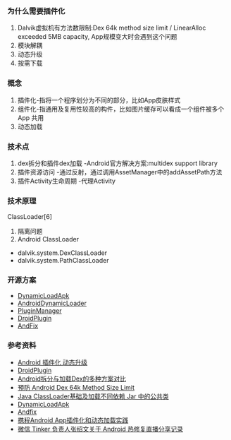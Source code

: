 ### 为什么需要插件化
1. Dalvik虚拟机有方法数限制:Dex 64k method size limit / LinearAlloc exceeded 5MB capacity, App规模变大时会遇到这个问题
2. 模块解耦
3. 动态升级
4. 按需下载

### 概念
1. 插件化-指将一个程序划分为不同的部分，比如App皮肤样式
2. 组件化-指通用及复用性较高的构件，比如图片缓存可以看成一个组件被多个 App 共用
3. 动态加载

### 技术点
1. dex拆分和插件dex加载
-Android官方解决方案:multidex support library
2. 插件资源访问
-通过反射，通过调用AssetManager中的addAssetPath方法
3. 插件Activity生命周期
-代理Activity

### 技术原理
ClassLoader[6]
1. 隔离问题
2. Android ClassLoader
  - dalvik.system.DexClassLoader
  - dalvik.system.PathClassLoader

### 开源方案
- [DynamicLoadApk](https://github.com/singwhatiwanna/dynamic-load-apk)
- [AndroidDynamicLoader](https://github.com/mmin18/AndroidDynamicLoader)
- [PluginManager](https://github.com/houkx/android-pluginmgr)
- [DroidPlugin](https://github.com/Qihoo360/DroidPlugin)
- [AndFix](https://github.com/alibaba/AndFix)


### 参考资料
- [Android 插件化 动态升级](http://www.trinea.cn/android/android-plugin/)
- [DroidPlugin](https://github.com/Qihoo360/DroidPlugin)
- [Android拆分与加载Dex的多种方案对比](http://dwz.cn/3Xxhg8)
- [預防 Android Dex 64k Method Size Limit](http://ingramchen.io/blog/2014/09/prevention-of-android-dex-64k-method-size-limit.html)
- [Java ClassLoader基础及加载不同依赖 Jar 中的公共类](http://www.trinea.cn/android/java-loader-common-class/)
- [DynamicLoadApk](https://github.com/singwhatiwanna/dynamic-load-apk)
- [Andfix](https://github.com/alibaba/AndFix)
- [携程Android App插件化和动态加载实践]( http://www.infoq.com/cn/articles/ctrip-android-dynamic-loading)
- [微信 Tinker 负责人张绍文关于 Android 热修复直播分享记录
](http://www.diycode.cc/topics/231)
